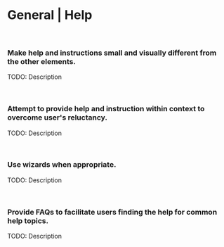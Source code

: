 # General | Help
<br>


### Make help and instructions small and visually different from the other elements.

TODO: Description

<br>


### Attempt to provide help and instruction within context to overcome user's reluctancy.

TODO: Description

<br>


### Use wizards when appropriate.

TODO: Description

<br>


### Provide FAQs to facilitate users finding the help for common help topics.

TODO: Description

<br>